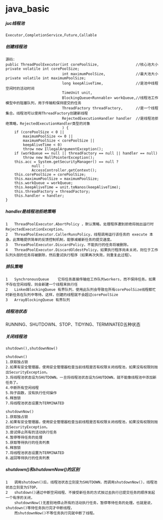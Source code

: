 # java_basic 

#####   juc线程池
    
    Executor,CompletionService,Future,Callable


#####   创建线程池
    
    源码:
    public ThreadPoolExecutor(int corePoolSize,                 //核心池大小 private volatile int corePoolSize; 
                              int maximumPoolSize,              //最大池大小 private volatile int maximumPoolSize;
                              long keepAliveTime,               //是池中线程空闲时的活动时间
                              TimeUnit unit,
                              BlockingQueue<Runnable> workQueue,//线程池工作模型中的阻塞队列，用于传输和保持提交的任务
                              ThreadFactory threadFactory,      //是一个线程集合。线程池可以使用ThreadFactory创建新线程
                              RejectedExecutionHandler handler  //是线程池拒绝策略，RejectedExecutionHandler类型的对象 
                              ) {
        if (corePoolSize < 0 ||
            maximumPoolSize <= 0 ||
            maximumPoolSize < corePoolSize ||
            keepAliveTime < 0)
            throw new IllegalArgumentException();
        if (workQueue == null || threadFactory == null || handler == null)
            throw new NullPointerException();
        this.acc = System.getSecurityManager() == null ?
                null :
                AccessController.getContext();
        this.corePoolSize = corePoolSize;
        this.maximumPoolSize = maximumPoolSize;
        this.workQueue = workQueue;
        this.keepAliveTime = unit.toNanos(keepAliveTime);
        this.threadFactory = threadFactory;
        this.handler = handler;
    }

#####   handler是线程池拒绝策略
    1   ThreadPoolExecutor.AbortPolicy ，默认策略，处理程序遭到拒绝将抛出运行时 RejectedExecutionException。
    2   ThreadPoolExecutor.CallerRunsPolicy，线程调用运行该任务的 execute 本身。此策略提供简单的反馈控制机制，能够减缓新任务的提交速度。
    3   ThreadPoolExecutor.DiscardPolicy，不能执行的任务将被删除。
    4   ThreadPoolExecutor.DiscardOldestPolicy，如果执行程序尚未关闭，则位于工作队列头部的任务将被删除，然后重试执行程序（如果再次失败，则重复此过程）。

#####   排队策略
    1   SynchronousQueue    它将任务直接传输给工作队列workers，而不保持任务。如果不存在空闲线程，则会新建一个线程来执行任
    2   LinkedBlockingQueue 有界队列，使用此队列会导致在所有corePoolSize线程都忙时新任务在队列中等待。这样，创建的线程就不会超过corePoolSize 
    3   ArrayBlockingQueue 有界队列

#####   线程池状态
RUNNING、SHUTDOWN、STOP、TIDYING、TERMINATED五种状态

#####   关闭线程池
    shutdown(),shutdownNow()

    shutdown()
    1.获取独占锁 
    2.如果有安全管理器，使用安全管理器检查当前线程是否有权限关闭线程池，如果没有权限则抛出SecurityException。 
    3.将线程池状态设为SHUTDOWN。一旦将线程池状态设为SHUTDOWN，就不能像线程池中添加新任务了。 
    4.中断所有空闲线程 
    5.钩子函数，没有执行任何操作 
    6.释放锁 
    7.将线程池状态设置为TERMINATED

    shutdownNow()
    1.获取独占锁 
    2.如果有安全管理器，使用安全管理器检查当前线程是否有权限关闭线程池，如果没有权限则抛出SecurityException。 
    3.尝试停止所有的活动执行任务 
    4.暂停等待任务的处理 
    5.获取等待执行的任务列表 
    6.释放锁 
    7.将线程池状态设置为TERMINATED 
    8.返回等待执行的任务列表

#####   shutdown()和shutdownNow()的区别
    1   调用shutdown()后，线程池状态立刻变为SHUTDOWN，而调用shutdownNow()，线程池状态立刻变为STOP。
    2   shutdown()通过中断空闲线程、不接受新任务的方式按过去执行已提交任务的顺序发起一个有序的关闭，
        shutdownNow()无差别地停止所有的活动执行任务，暂停等待任务的处理。也就是说，shutdown()等待任务执行完才中断线程，
        而shutdownNow()不等任务执行完就中断了线程。
















